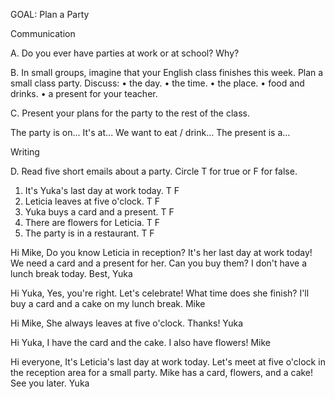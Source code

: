 GOAL: Plan a Party

Communication

A. Do you ever have parties at work or at school? Why?

B. In small groups, imagine that your English class finishes this week. Plan a small class party. Discuss:
   • the day.
   • the time.
   • the place.
   • food and drinks.
   • a present for your teacher.

C. Present your plans for the party to the rest of the class.

   The party is on...   It's at...   We want to eat / drink...   The present is a...

Writing

D. Read five short emails about a party. Circle T for true or F for false.

1. It's Yuka's last day at work today.   T   F
2. Leticia leaves at five o'clock.   T   F
3. Yuka buys a card and a present.   T   F
4. There are flowers for Leticia.   T   F
5. The party is in a restaurant.   T   F

Hi Mike,
Do you know Leticia in reception? It's her last day at work today! We need a card and a present for her. Can you buy them? I don't have a lunch break today.
Best,
Yuka

Hi Yuka,
Yes, you're right. Let's celebrate! What time does she finish? I'll buy a card and a cake on my lunch break.
Mike

Hi Mike,
She always leaves at five o'clock. Thanks!
Yuka

Hi Yuka,
I have the card and the cake. I also have flowers!
Mike

Hi everyone,
It's Leticia's last day at work today. Let's meet at five o'clock in the reception area for a small party. Mike has a card, flowers, and a cake! See you later.
Yuka